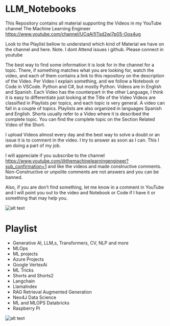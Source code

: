 # LLM_Notebooks

This Repository contains all material supporting the Videos in my YouTube channel The Machine Learning Engineer https://www.youtube.com/channel/UCqAi1lTsd2wj7p05-Oos4ug

Look to the Playlist bellow to understand which kind of Material we have on the channel and here.
Note. I dont Attend issues i github. Please connect in youtube

The best way to find some information it is look for in the channel for a topic. There, if something matches what you are looking for, watch the video, and each of them contains a link to this repository on the description of the Video. Per Video I explain something, and we follow a Notebook or Code in VSCode. Python and C#, but mostly Python.
Videos are in English and Spanish. Each Video has the counterpart in the other Language, I think it is easy to differentiate just looking at the Title of the Video
Videos are classified in Playlists per topics, and each topic is very general. A video can fall in a couple of topics. 
Playlists are also organized in languages Spanish and English.
Shorts usually refer to a Video where it is described the complete topic. You can find the complete topic on the Section Related Video of the Short.

I upload Videos almost every day and the best way to solve a doubt or an issue it is to comment in the video. I try to answer as soon as I can. This I am doing a part of my job.

I will appreciate if you subscribe to the channel
https://www.youtube.com/@themachinelearningengineer?sub_confirmation=1
and like the videos and made constructive comments. Non-Constructive or unpolite comments are not answers and you can be banned.

Also, if you are don’t find something, let me know in a comment in YouTube and I will point you out to the video and Notebook or Code if I have it or something that may help you.


![alt text](image-1.png)

# Playlist

- Generative AI, LLM,s, Transformers, CV, NLP and more
- MLOps
- ML projects
- Azure Projects
- Google VertexAi
- ML Tricks
- Shorts and Shorts2
- Langchain
- LlamaIndex
- RAG Retrieval Augmented Generation
- Neo4J Data Science
- ML and MLOPS Databricks
- Raspberry Pi 


![alt text](image-2.png)


